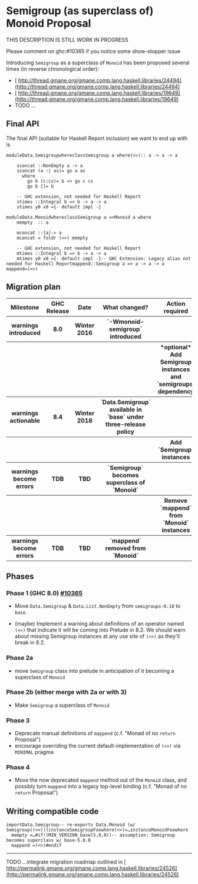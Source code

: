 # Semigroup (as superclass of) Monoid Proposal


THIS DESCRIPTION IS STILL WORK IN PROGRESS


Please comment on ghc:\#10365 if you notice some show-stopper issue


Introducing `Semigroup` as a superclass of `Monoid` has been proposed several times (in reverse chronological order):

- [ http://thread.gmane.org/gmane.comp.lang.haskell.libraries/24494](http://thread.gmane.org/gmane.comp.lang.haskell.libraries/24494)
- [ http://thread.gmane.org/gmane.comp.lang.haskell.libraries/19649](http://thread.gmane.org/gmane.comp.lang.haskell.libraries/19649)
- TODO ...

## Final API


The final API (suitable for Haskell Report inclusion) we want to end up with is

```
moduleData.SemigroupwhereclassSemigroup a where(<>):: a -> a -> a

    sconcat ::NonEmpty a -> a
    sconcat (a :| as)= go a as
      where
        go b (c:cs)= b <> go c cs
        go b []= b

    -- GHC extension, not needed for Haskell Report
    stimes ::Integral b => b -> a -> a
    stimes y0 x0 ={- default impl -}
```

```
moduleData.MonoidwhereclassSemigroup a =>Monoid a where
    mempty  :: a

    mconcat ::[a]-> a
    mconcat = foldr (<>) mempty

    -- GHC extension, not needed for Haskell Report
    mtimes ::Integral b => b -> a -> a
    mtimes y0 x0 ={- default impl -}-- GHC Extension: Legacy alias not needed for Haskell Reportmappend::Semigroup a => a -> a -> a
mappend=(<>)
```

## Migration plan

<table><tr><th> Milestone            </th>
<th> GHC Release </th>
<th> Date        </th>
<th> What changed?                                                 </th>
<th> Action required                                                 
</th></tr>
<tr><th> warnings introduced    </th>
<th> 8.0           </th>
<th> Winter 2016   </th>
<th>`-Wmonoid-semigroup` introduced                                 </th>
<th></th></tr>
<tr><th></th>
<th></th>
<th></th>
<th></th>
<th>*optional* Add Semigroup instances  and `semigroups` dependency 
</th></tr>
<tr><th> warnings actionable    </th>
<th> 8.4           </th>
<th> Winter 2018   </th>
<th>`Data.Semigroup` available in `base` under three-release policy </th>
<th></th></tr>
<tr><th></th>
<th></th>
<th></th>
<th></th>
<th> Add `Semigroup` instances                                         
</th></tr>
<tr><th> warnings become errors </th>
<th> TDB           </th>
<th> TBD           </th>
<th>`Semigroup` becomes superclass of `Monoid`</th>
<th></th></tr>
<tr><th></th>
<th></th>
<th></th>
<th></th>
<th> Remove `mappend` from `Monoid` instances                          
</th></tr>
<tr><th> warnings become errors </th>
<th> TDB           </th>
<th> TBD           </th>
<th>`mappend` removed from `Monoid`</th>
<th></th></tr></table>

## Phases

### Phase 1 (GHC 8.0)  [\#10365](https://gitlab.haskell.org//ghc/ghc/issues/10365)

- Move `Data.Semigroup` & `Data.List.NonEmpty` from `semigroups-0.18` to `base`.

- (maybe) Implement a warning about definitions of an operator named `(<>)` that indicate it will be coming into Prelude in 8.2. We should warn about missing Semigroup instances at any use site of `(<>)` as they'll break in 8.2.

### Phase 2a

- move `Semigroup` class into prelude in anticipation of it becoming a superclass of `Monoid`

### Phase 2b (either merge with 2a or with 3)

- Make `Semigroup` a superclass of `Monoid`

### Phase 3

- Deprecate manual definitions of `mappend` (c.f. "Monad of no `return` Proposal") 
- encourage overriding the current default-implementation of `(<>)` via `MINIMAL` pragma

### Phase 4

- Move the now deprecated `mappend` method out of the `Monoid` class, and possibly turn `mappend` into a legacy top-level binding (c.f. "Monad of no `return` Proposal")

## Writing compatible code

```
importData.Semigroup-- re-exports Data.Monoid (w/ Semigroup((<>)))instanceSemigroupFoowhere(<>)=…instanceMonoidFoowhere
  mempty =…#if!(MIN_VERSION_base(5,0,0))-- assumption: Semigroup becomes superclass w/ base-5.0.0
  mappend =(<>)#endif
```

---

TODO ...integrate migration roadmap outlined in [ http://permalink.gmane.org/gmane.comp.lang.haskell.libraries/24526](http://permalink.gmane.org/gmane.comp.lang.haskell.libraries/24526)